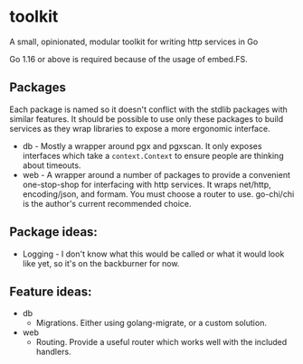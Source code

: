 # toolkit
A small, opinionated, modular toolkit for writing http services in Go

Go 1.16 or above is required because of the usage of embed.FS.

## Packages

Each package is named so it doesn't conflict with the stdlib packages with
similar features. It should be possible to use only these packages to build
services as they wrap libraries to expose a more ergonomic interface.

- db - Mostly a wrapper around pgx and pgxscan. It only exposes interfaces which
  take a `context.Context` to ensure people are thinking about timeouts.
- web - A wrapper around a number of packages to provide a convenient
  one-stop-shop for interfacing with http services. It wraps net/http,
  encoding/json, and formam. You must choose a router to use. go-chi/chi
  is the author's current recommended choice.

## Package ideas:

- Logging - I don't know what this would be called or what it would look like
  yet, so it's on the backburner for now.

## Feature ideas:
- db
  - Migrations. Either using golang-migrate, or a custom solution.
- web
  - Routing. Provide a useful router which works well with the included
    handlers.
